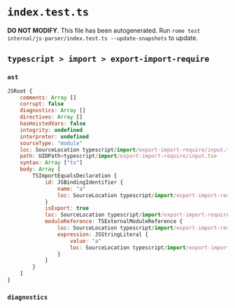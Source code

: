 # `index.test.ts`

**DO NOT MODIFY**. This file has been autogenerated. Run `rome test internal/js-parser/index.test.ts --update-snapshots` to update.

## `typescript > import > export-import-require`

### `ast`

```javascript
JSRoot {
	comments: Array []
	corrupt: false
	diagnostics: Array []
	directives: Array []
	hasHoistedVars: false
	integrity: undefined
	interpreter: undefined
	sourceType: "module"
	loc: SourceLocation typescript/import/export-import-require/input.ts 1:0-2:0
	path: UIDPath<typescript/import/export-import-require/input.ts>
	syntax: Array ["ts"]
	body: Array [
		TSImportEqualsDeclaration {
			id: JSBindingIdentifier {
				name: "a"
				loc: SourceLocation typescript/import/export-import-require/input.ts 1:14-1:15 (a)
			}
			isExport: true
			loc: SourceLocation typescript/import/export-import-require/input.ts 1:0-1:31
			moduleReference: TSExternalModuleReference {
				loc: SourceLocation typescript/import/export-import-require/input.ts 1:18-1:30
				expression: JSStringLiteral {
					value: "a"
					loc: SourceLocation typescript/import/export-import-require/input.ts 1:26-1:29
				}
			}
		}
	]
}
```

### `diagnostics`

```

```

